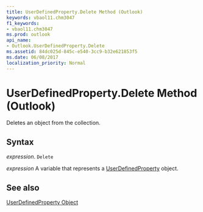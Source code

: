 ```yaml
---
title: UserDefinedProperty.Delete Method (Outlook)
keywords: vbaol11.chm3047
f1_keywords:
- vbaol11.chm3047
ms.prod: outlook
api_name:
- Outlook.UserDefinedProperty.Delete
ms.assetid: 84dc025d-845c-e540-3cc9-b32e621853f5
ms.date: 06/08/2017
localization_priority: Normal
---
```



# UserDefinedProperty.Delete Method (Outlook)

Deletes an object from the collection.


## Syntax

 _expression_. `Delete`

_expression_ A variable that represents a [UserDefinedProperty](./Outlook.UserDefinedProperty.md) object.


## See also


[UserDefinedProperty Object](Outlook.UserDefinedProperty.md)

